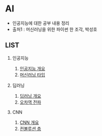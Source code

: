 # AI
- 인공지능에 대한 공부 내용 정리
- 출처1 : 머신러닝을 위한 파이썬 한 조각, 박성호

## LIST

  1. 인공지능
      1. [인공지능 개요](./AI_overview.md)
      2. [머신러닝 타입](./ML_type.md)

  2. 딥러닝
      1. [딥러닝 개요](./DeepLearning.md)
      2. [오차역 전파](./BackPropagation.md)
      
  3. CNN
      1. [CNN 개요](./CNN_overview.md)
      2. [컨볼루션 층](./Conv_layer.md)
